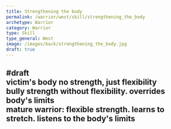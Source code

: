 ```yaml
---
title: Strengthening the body
permalink: /warrior/west/skill/strengthening_the_body
archetype: Warrior
category: Warrior
type: Skill
type_general: West
image: /images/back/strengthening_the_body.jpg
draft: true
---
```

#draft   
victim's body no strength, just flexibility  
bully strength without flexibility. overrides body's limits  
mature warrior: flexible strength. learns to stretch. listens to the body's limits
---
